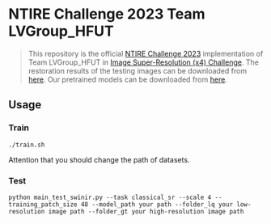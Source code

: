 # NTIRE Challenge 2023 Team LVGroup_HFUT

> This repository is the official [NTIRE Challenge 2023](https://cvlai.net/ntire/2023/#) implementation of Team LVGroup_HFUT in [Image Super-Resolution (x4) Challenge](https://codalab.lisn.upsaclay.fr/competitions/10251).
> The restoration results of the testing images can be downloaded from [here](https://pan.baidu.com/s/1p7SofDAIdL6VcpuEHOsiig?pwd=r8lp).
Our pretrained models can be downloaded from [here](https://pan.baidu.com/s/19JgYIaNSaF-b7mweqlb9rg?pwd=p5u8).
## Usage
### Train
```
./train.sh
```
Attention that you should change the path of datasets.
### Test
```
python main_test_swinir.py --task classical_sr --scale 4 --training_patch_size 48 --model_path your path --folder_lq your low-resolution image path --folder_gt your high-resolution image path
```
